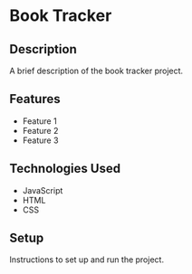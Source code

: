# Book Tracker

## Description

A brief description of the book tracker project.

## Features

- Feature 1
- Feature 2
- Feature 3

## Technologies Used

- JavaScript
- HTML
- CSS

## Setup

Instructions to set up and run the project.
